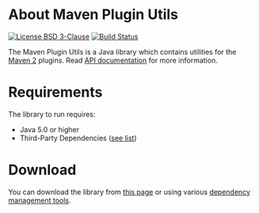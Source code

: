 # About Maven Plugin Utils
[![License BSD 3-Clause](https://img.shields.io/badge/license-BSD%203--Clause-blue.svg)](http://maven-plugin-utils.projects.gabrys.biz/license.txt)
[![Build Status](https://travis-ci.org/gabrysbiz/maven-plugin-utils.svg?branch=master)](https://travis-ci.org/gabrysbiz/maven-plugin-utils)

The Maven Plugin Utils is a Java library which contains utilities for the [Maven 2](https://maven.apache.org/) plugins.
Read [API documentation](http://maven-plugin-utils.projects.gabrys.biz/1.0/apidocs/) for more information.

# Requirements
The library to run requires:
* Java 5.0 or higher
* Third-Party Dependencies ([see list](http://maven-plugin-utils.projects.gabrys.biz/1.0/dependencies.html))

# Download
You can download the library from [this page](http://maven-plugin-utils.projects.gabrys.biz/1.0/download.html)
or using various [dependency management tools](http://maven-plugin-utils.projects.gabrys.biz/1.0/dependency-info.html).
